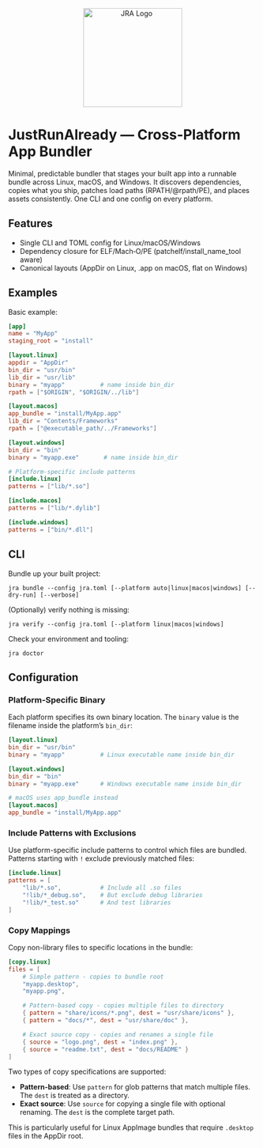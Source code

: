 <div align="center">
  <img src="logo.png" alt="JRA Logo" width="200"/>
</div>

# JustRunAlready — Cross‑Platform App Bundler

Minimal, predictable bundler that stages your built app into a runnable bundle
across Linux, macOS, and Windows. It discovers dependencies, copies what you
ship, patches load paths (RPATH/@rpath/PE), and places assets consistently.
One CLI and one config on every platform.

## Features
- Single CLI and TOML config for Linux/macOS/Windows
- Dependency closure for ELF/Mach‑O/PE (patchelf/install_name_tool aware)
- Canonical layouts (AppDir on Linux, .app on macOS, flat on Windows)

## Examples

Basic example:
```toml
[app]
name = "MyApp"
staging_root = "install"

[layout.linux]
appdir = "AppDir"
bin_dir = "usr/bin"
lib_dir = "usr/lib"
binary = "myapp"          # name inside bin_dir
rpath = ["$ORIGIN", "$ORIGIN/../lib"]

[layout.macos]
app_bundle = "install/MyApp.app"
lib_dir = "Contents/Frameworks"
rpath = ["@executable_path/../Frameworks"]

[layout.windows]
bin_dir = "bin"
binary = "myapp.exe"       # name inside bin_dir

# Platform-specific include patterns
[include.linux]
patterns = ["lib/*.so"]

[include.macos]
patterns = ["lib/*.dylib"]

[include.windows]
patterns = ["bin/*.dll"]
```

## CLI

Bundle up your built project:

```
jra bundle --config jra.toml [--platform auto|linux|macos|windows] [--dry-run] [--verbose]
```

(Optionally) verify nothing is missing:
```
jra verify --config jra.toml [--platform linux|macos|windows]
```

Check your environment and tooling:
```
jra doctor
```

## Configuration

### Platform-Specific Binary

Each platform specifies its own binary location. The `binary` value is the filename inside the platform’s `bin_dir`:

```toml
[layout.linux]
bin_dir = "usr/bin"
binary = "myapp"          # Linux executable name inside bin_dir

[layout.windows]
bin_dir = "bin"
binary = "myapp.exe"      # Windows executable name inside bin_dir

# macOS uses app_bundle instead
[layout.macos]
app_bundle = "install/MyApp.app"
```

### Include Patterns with Exclusions

Use platform-specific include patterns to control which files are bundled. Patterns starting with `!` exclude previously matched files:

```toml
[include.linux]
patterns = [
    "lib/*.so",           # Include all .so files
    "!lib/*_debug.so",    # But exclude debug libraries
    "!lib/*_test.so"      # And test libraries
]
```

### Copy Mappings

Copy non-library files to specific locations in the bundle:

```toml
[copy.linux]
files = [
    # Simple pattern - copies to bundle root
    "myapp.desktop",
    "myapp.png",

    # Pattern-based copy - copies multiple files to directory
    { pattern = "share/icons/*.png", dest = "usr/share/icons" },
    { pattern = "docs/*", dest = "usr/share/doc" },

    # Exact source copy - copies and renames a single file
    { source = "logo.png", dest = "index.png" },
    { source = "readme.txt", dest = "docs/README" }
]
```

Two types of copy specifications are supported:
- **Pattern-based**: Use `pattern` for glob patterns that match multiple files. The `dest` is treated as a directory.
- **Exact source**: Use `source` for copying a single file with optional renaming. The `dest` is the complete target path.

This is particularly useful for Linux AppImage bundles that require `.desktop` files in the AppDir root.
